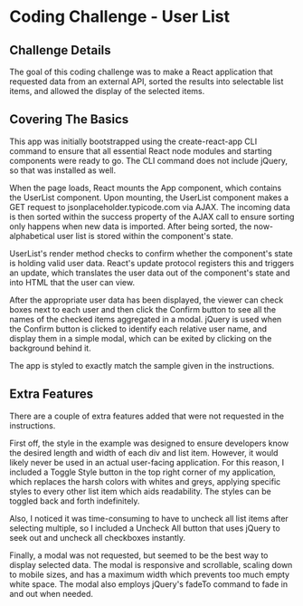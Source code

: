 # Coding Challenge - User List

## Challenge Details

The goal of this coding challenge was to make a React application that requested data from an external API, sorted the results into selectable list items, and allowed the display of the selected items.

## Covering The Basics

This app was initially bootstrapped using the create-react-app CLI command to ensure that all essential React node modules and starting components were ready to go.  The CLI command does not include jQuery, so that was installed as well.

When the page loads, React mounts the App component, which contains the UserList component.  Upon mounting, the UserList component makes a GET request to jsonplaceholder.typicode.com via AJAX.  The incoming data is then sorted within the success property of the AJAX call to ensure sorting only happens when new data is imported.  After being sorted, the now-alphabetical user list is stored within the component's state.

UserList's render method checks to confirm whether the component's state is holding valid user data.  React's update protocol registers this and triggers an update, which translates the user data out of the component's state and into HTML that the user can view.

After the appropriate user data has been displayed, the viewer can check boxes next to each user and then click the Confirm button to see all the names of the checked items aggregated in a modal.  jQuery is used when the Confirm button is clicked to identify each relative user name, and display them in a simple modal, which can be exited by clicking on the background behind it.

The app is styled to exactly match the sample given in the instructions.

## Extra Features

There are a couple of extra features added that were not requested in the instructions.

First off, the style in the example was designed to ensure developers know the desired length and width of each div and list item.  However, it would likely never be used in an actual user-facing application.  For this reason, I included a Toggle Style button in the top right corner of my application, which replaces the harsh colors with whites and greys, applying specific styles to every other list item which aids readability.  The styles can be toggled back and forth indefinitely.

Also, I noticed it was time-consuming to have to uncheck all list items after selecting multiple, so I included a Uncheck All button that uses jQuery to seek out and uncheck all checkboxes instantly.

Finally, a modal was not requested, but seemed to be the best way to display selected data.  The modal is responsive and scrollable, scaling down to mobile sizes, and has a maximum width which prevents too much empty white space.  The modal also employs jQuery's fadeTo command to fade in and out when needed.
